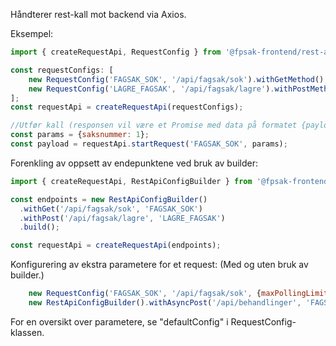 Håndterer rest-kall mot backend via Axios.

Eksempel: 
```javascript
import { createRequestApi, RequestConfig } from '@fpsak-frontend/rest-api';

const requestConfigs: [
    new RequestConfig('FAGSAK_SOK', '/api/fagsak/sok').withGetMethod(),
    new RequestConfig('LAGRE_FAGSAK', '/api/fagsak/lagre').withPostMethod()
];
const requestApi = createRequestApi(requestConfigs);

//Utfør kall (responsen vil være et Promise med data på formatet {payload: responsdata})
const params = {saksnummer: 1};
const payload = requestApi.startRequest('FAGSAK_SOK', params);
```


Forenkling av oppsett av endepunktene ved bruk av builder:
```javascript
import { createRequestApi, RestApiConfigBuilder } from '@fpsak-frontend/rest-api';

const endpoints = new RestApiConfigBuilder()
  .withGet('/api/fagsak/sok', 'FAGSAK_SOK')
  .withPost('/api/fagsak/lagre', 'LAGRE_FAGSAK')
  .build();

const requestApi = createRequestApi(endpoints);
```


Konfigurering av ekstra parametere for et request: (Med og uten bruk av builder.)
```javascript
    new RequestConfig('FAGSAK_SOK', '/api/fagsak/sok', {maxPollingLimit: 100}).withAsyncGetMethod()
    new RestApiConfigBuilder().withAsyncPost('/api/behandlinger', 'FAGSAK_SOK', {maxPollingLimit: 100})
```
For en oversikt over parametere, se "defaultConfig" i RequestConfig-klassen.
